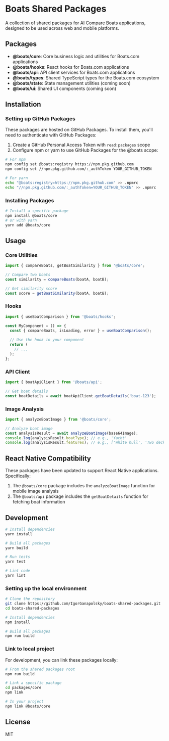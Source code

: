 # Boats Shared Packages

A collection of shared packages for AI Compare Boats applications, designed to be used across web and mobile platforms.

## Packages

- **@boats/core**: Core business logic and utilities for Boats.com applications
- **@boats/hooks**: React hooks for Boats.com applications
- **@boats/api**: API client services for Boats.com applications
- **@boats/types**: Shared TypeScript types for the Boats.com ecosystem
- **@boats/state**: State management utilities (coming soon)
- **@boats/ui**: Shared UI components (coming soon)

## Installation

### Setting up GitHub Packages

These packages are hosted on GitHub Packages. To install them, you'll need to authenticate with GitHub Packages:

1. Create a GitHub Personal Access Token with `read:packages` scope
2. Configure npm or yarn to use GitHub Packages for the @boats scope:

```bash
# For npm
npm config set @boats:registry https://npm.pkg.github.com
npm config set //npm.pkg.github.com/:_authToken YOUR_GITHUB_TOKEN

# For yarn
echo "@boats:registry=https://npm.pkg.github.com" >> .npmrc
echo "//npm.pkg.github.com/:_authToken=YOUR_GITHUB_TOKEN" >> .npmrc
```

### Installing Packages

```bash
# Install a specific package
npm install @boats/core
# or with yarn
yarn add @boats/core
```

## Usage

### Core Utilities

```typescript
import { compareBoats, getBoatSimilarity } from '@boats/core';

// Compare two boats
const similarity = compareBoats(boatA, boatB);

// Get similarity score
const score = getBoatSimilarity(boatA, boatB);
```

### Hooks

```typescript
import { useBoatComparison } from '@boats/hooks';

const MyComponent = () => {
  const { compareBoats, isLoading, error } = useBoatComparison();
  
  // Use the hook in your component
  return (
    // ...
  );
};
```

### API Client

```typescript
import { boatApiClient } from '@boats/api';

// Get boat details
const boatDetails = await boatApiClient.getBoatDetails('boat-123');
```

### Image Analysis

```typescript
import { analyzeBoatImage } from '@boats/core';

// Analyze boat image 
const analysisResult = await analyzeBoatImage(base64Image);
console.log(analysisResult.boatType); // e.g., 'Yacht'
console.log(analysisResult.features); // e.g., ['White hull', 'Two decks', 'Sail']
```

## React Native Compatibility

These packages have been updated to support React Native applications. Specifically:

1. The `@boats/core` package includes the `analyzeBoatImage` function for mobile image analysis
2. The `@boats/api` package includes the `getBoatDetails` function for fetching boat information

## Development

```bash
# Install dependencies
yarn install

# Build all packages
yarn build

# Run tests
yarn test

# Lint code
yarn lint
```

### Setting up the local environment

```bash
# Clone the repository
git clone https://github.com/IgorGanapolsky/boats-shared-packages.git
cd boats-shared-packages

# Install dependencies
npm install

# Build all packages
npm run build
```

### Link to local project

For development, you can link these packages locally:

```bash
# From the shared packages root
npm run build

# Link a specific package
cd packages/core
npm link

# In your project
npm link @boats/core
```

## License

MIT
